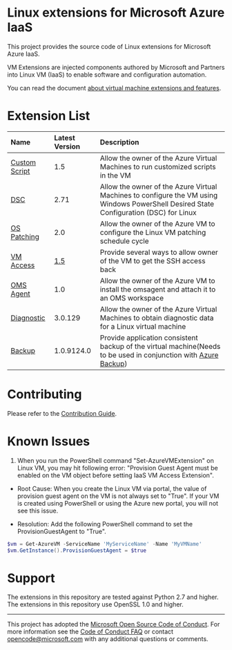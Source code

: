 # Linux extensions for Microsoft Azure IaaS

This project provides the source code of Linux extensions for Microsoft Azure IaaS.

VM Extensions are injected components authored by Microsoft and Partners into Linux VM (IaaS) to enable software and configuration automation.

You can read the document [about virtual machine extensions and features](https://azure.microsoft.com/en-us/documentation/articles/virtual-machines-extensions-features/).

# Extension List

| Name | Latest Version | Description |
|:---|:---|:---|
| [Custom Script](./CustomScript) | 1.5 | Allow the owner of the Azure Virtual Machines to run customized scripts in the VM |
| [DSC](./DSC) | 2.71 | Allow the owner of the Azure Virtual Machines to configure the VM using Windows PowerShell Desired State Configuration (DSC) for Linux |
| [OS Patching](./OSPatching) | 2.0 | Allow the owner of the Azure VM to configure the Linux VM patching schedule cycle |
| [VM Access](./VMAccess) | [1.5](https://github.com/Azure/azure-linux-extensions/releases/tag/VMAccess-1.5.1) | Provide several ways to allow owner of the VM to get the SSH access back |
| [OMS Agent](./OmsAgent) | 1.0 | Allow the owner of the Azure VM to install the omsagent and attach it to an OMS workspace |
| [Diagnostic](./Diagnostic) | 3.0.129 | Allow the owner of the Azure Virtual Machines to obtain diagnostic data for a Linux virtual machine |
| [Backup](./VMBackup) | 1.0.9124.0 | Provide application consistent backup of the virtual machine(Needs to be used in conjunction with [Azure Backup](https://azure.microsoft.com/services/backup/)) |

# Contributing

Please refer to the [Contribution Guide](./docs/contribution-guide.md).

# Known Issues
1. When you run the PowerShell command "Set-AzureVMExtension" on Linux VM, you may hit following error: "Provision Guest Agent must be enabled on the VM object before setting IaaS VM Access Extension". 

  * Root Cause: When you create the Linux VM via portal, the value of provision guest agent on the VM is not always set to "True". If your VM is created using PowerShell or using the Azure new portal, you will not see this issue.

  * Resolution: Add the following PowerShell command to set the ProvisionGuestAgent to "True".
  ```powershell
  $vm = Get-AzureVM -ServiceName 'MyServiceName' -Name 'MyVMName'
  $vm.GetInstance().ProvisionGuestAgent = $true
  ```

# Support

The extensions in this repository are tested against Python 2.7 and higher.
The extensions in this repository use OpenSSL 1.0 and higher.

-----
This project has adopted the [Microsoft Open Source Code of Conduct](https://opensource.microsoft.com/codeofconduct/). For more information see the [Code of Conduct FAQ](https://opensource.microsoft.com/codeofconduct/faq/) or contact [opencode@microsoft.com](mailto:opencode@microsoft.com) with any additional questions or comments.

